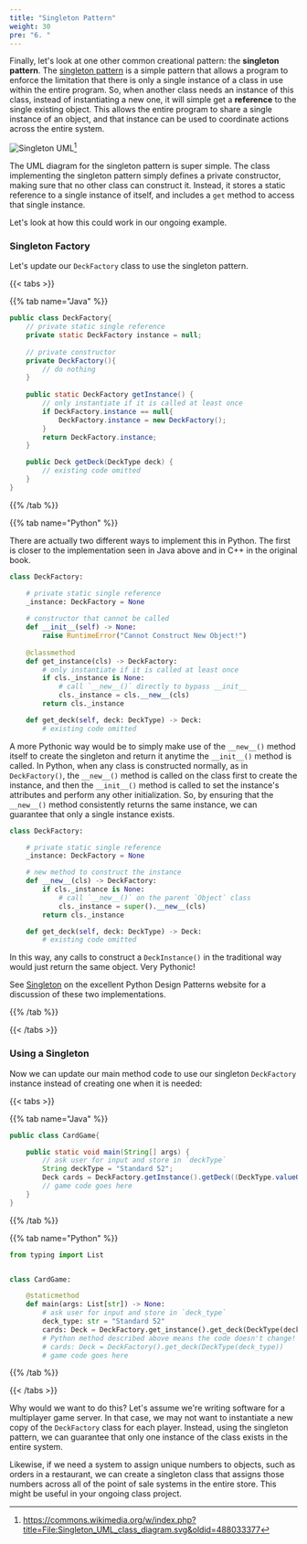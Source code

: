 ```yaml
---
title: "Singleton Pattern"
weight: 30
pre: "6. "
---
```


Finally, let's look at one other common creational pattern: the **singleton pattern**. The [singleton pattern](https://en.wikipedia.org/wiki/Singleton_pattern) is a simple pattern that allows a program to enforce the limitation that there is only a single instance of a class in use within the entire program. So, when another class needs an instance of this class, instead of instantiating a new one, it will simple get a **reference** to the single existing object. This allows the entire program to share a single instance of an object, and that instance can be used to coordinate actions across the entire system.

![Singleton UML](/cc410/images/12/singleton.png)[^1]

[^1]: https://commons.wikimedia.org/w/index.php?title=File:Singleton_UML_class_diagram.svg&oldid=488033377

The UML diagram for the singleton pattern is super simple. The class implementing the singleton pattern simply defines a private constructor, making sure that no other class can construct it. Instead, it stores a static reference to a single instance of itself, and includes a `get` method to access that single instance.

Let's look at how this could work in our ongoing example.

### Singleton Factory

Let's update our `DeckFactory` class to use the singleton pattern. 

{{< tabs >}}

{{% tab name="Java" %}}

```java
public class DeckFactory{
    // private static single reference
    private static DeckFactory instance = null;
    
    // private constructor
    private DeckFactory(){
        // do nothing
    }
    
    public static DeckFactory getInstance() {
        // only instantiate if it is called at least once
        if DeckFactory.instance == null{
            DeckFactory.instance = new DeckFactory();
        }
        return DeckFactory.instance;
    }

    public Deck getDeck(DeckType deck) {
        // existing code omitted
    }
}
```

{{% /tab %}}

{{% tab name="Python" %}}

There are actually two different ways to implement this in Python. The first is closer to the implementation seen in Java above and in C++ in the original book. 

```python
class DeckFactory:

    # private static single reference
    _instance: DeckFactory = None
    
    # constructor that cannot be called
    def __init__(self) -> None:
        raise RuntimeError("Cannot Construct New Object!")
        
    @classmethod
    def get_instance(cls) -> DeckFactory:
        # only instantiate if it is called at least once
        if cls._instance is None:
            # call `__new__()` directly to bypass __init__
            cls._instance = cls.__new__(cls)
        return cls._instance

    def get_deck(self, deck: DeckType) -> Deck:
        # existing code omitted
```

A more Pythonic way would be to simply make use of the `__new__()` method itself to create the singleton and return it anytime the `__init__()` method is called. In Python, when any class is constructed normally, as in `DeckFactory()`, the `__new__()` method is called on the class first to create the instance, and then the `__init__()` method is called to set the instance's attributes and perform any other initialization. So, by ensuring that the `__new__()` method consistently returns the same instance, we can guarantee that only a single instance exists.

```python
class DeckFactory:

    # private static single reference
    _instance: DeckFactory = None

    # new method to construct the instance
    def __new__(cls) -> DeckFactory:
        if cls._instance is None:
            # call `__new__()` on the parent `Object` class
            cls._instance = super().__new__(cls)
        return cls._instance

    def get_deck(self, deck: DeckType) -> Deck:
        # existing code omitted
```

In this way, any calls to construct a `DeckInstance()` in the traditional way would just return the same object. Very Pythonic!

See [Singleton](https://python-patterns.guide/gang-of-four/singleton/) on the excellent Python Design Patterns website for a discussion of these two implementations.

{{% /tab %}}

{{< /tabs >}}

### Using a Singleton

Now we can update our main method code to use our singleton `DeckFactory` instance instead of creating one when it is needed:

{{< tabs >}}

{{% tab name="Java" %}}

```java
public class CardGame{

    public static void main(String[] args) {
        // ask user for input and store in `deckType`
        String deckType = "Standard 52";
        Deck cards = DeckFactory.getInstance().getDeck((DeckType.valueOf(deckType)));
        // game code goes here
    }
}
```

{{% /tab %}}

{{% tab name="Python" %}}

```python
from typing import List


class CardGame:

    @staticmethod
    def main(args: List[str]) -> None:
        # ask user for input and store in `deck_type`
        deck_type: str = "Standard 52"
        cards: Deck = DeckFactory.get_instance().get_deck(DeckType(deck_type))
        # Python method described above means the code doesn't change!
        # cards: Deck = DeckFactory().get_deck(DeckType(deck_type))
        # game code goes here
```

{{% /tab %}}

{{< /tabs >}}

Why would we want to do this? Let's assume we're writing software for a multiplayer game server. In that case, we may not want to instantiate a new copy of the `DeckFactory` class for each player. Instead, using the singleton pattern, we can guarantee that only one instance of the class exists in the entire system.

Likewise, if we need a system to assign unique numbers to objects, such as orders in a restaurant, we can create a singleton class that assigns those numbers across all of the point of sale systems in the entire store. This might be useful in your ongoing class project.
